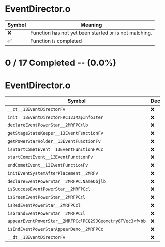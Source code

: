 # EventDirector.o
| Symbol | Meaning 
| ------------- | ------------- 
| :x: | Function has not yet been started or is not matching. 
| :white_check_mark: | Function is completed. 


# 0 / 17 Completed -- (0.0%)
# EventDirector.o
| Symbol | Decompiled? |
| ------------- | ------------- |
| `__ct__13EventDirectorFv` | :x: |
| `init__13EventDirectorFRC12JMapInfoIter` | :x: |
| `declareEventPowerStar__2MRFPCclb` | :x: |
| `getStageStateKeeper__13EventFunctionFv` | :x: |
| `getPowerStarHolder__13EventFunctionFv` | :x: |
| `isStartCometEvent__13EventFunctionFPCc` | :x: |
| `startCometEvent__13EventFunctionFv` | :x: |
| `endCometEvent__13EventFunctionFv` | :x: |
| `initEventSystemAfterPlacement__2MRFv` | :x: |
| `declareEventPowerStar__2MRFPC7NameObjlb` | :x: |
| `isSuccessEventPowerStar__2MRFPCcl` | :x: |
| `isGreenEventPowerStar__2MRFPCcl` | :x: |
| `isRedEventPowerStar__2MRFPCcl` | :x: |
| `isGrandEventPowerStar__2MRFPCcl` | :x: |
| `appearEventPowerStar__2MRFPCclPCQ29JGeometry8TVec3<f>bb` | :x: |
| `isEndEventPowerStarAppearDemo__2MRFPCc` | :x: |
| `__dt__13EventDirectorFv` | :x: |

